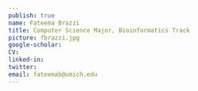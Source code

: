 ```yaml
---
publish: true
name: Fateema Brazzi
title: Computer Science Major, Bioinformatics Track
picture: fbrazzi.jpg
google-scholar: 
CV:
linked-in: 
twitter:
email: fateemab@umich.edu
---
```

